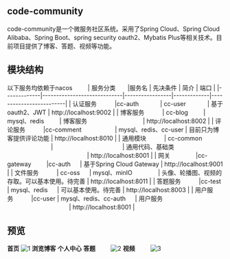 ## code-community
code-community是一个微服务社区系统。采用了Spring Cloud、Spring Cloud Alibaba、Spring Boot、spring security oauth2、Mybatis Plus等相关技术。目前项目提供了博客、答题、视频等功能。
## 模块结构
以下服务均依赖于nacos
　　
| 服务分类　　|服务名                     |  先决条件          |   简介      |  端口               | 
|-------------|-----------------------------|-----------------|-------------|-------------------------|
| 认证服务　　　|cc-auth        　　　  | cc-user           　　　 |  基于oauth2、JWT   |  http://localhost:9002  | 
| 博客服务　　　| cc-blog       　　  | mysql、redis      　　 |  博客服务　　　　　　　　　 |  http://localhost:8002  | 
| 评论服务　　　|cc-comment    　　　　　  | mysql、redis、cc-user   | 目前只为博客提供评论功能   |  http://localhost:8010  | 
| 通用模块　　　| cc-common    　　 　　　　　|    　　　　　　　　　　　 |   通用代码、基础类  　　　　　　　　　　　　　 |  http://localhost:8001  |
| 网关    　　　　|cc-gateway   　　  |cc-auth                  　 |  基于Spring Cloud Gateway  | http://localhost:9001     |
| 文件服务　　　| cc-oss         　  | mysql、minIO       　　　　| 头像、轮播图、视频的存取。可以基本使用。待完善     |  http://localhost:8011  |
| 答题服务　　　|cc-test            | mysql、redis          　 |  可以基本使用。待完善    |  http://localhost:8003  |
| 用户服务　　　|cc-user              | mysql、redis、cc-auth    　 |   用户服务  　　　　　　　　　　 |  http://localhost:8001  |

## 预览
**首页**
 ![1](http://wecgwm.gitee.io/image-bed/cc-1.png)
**浏览博客**
**个人中心**
**答题** 　　
 ![2](http://wecgwm.gitee.io/image-bed/cc-2.png)
**视频** 　　
 ![3](http://wecgwm.gitee.io/image-bed/cc-3.png)
